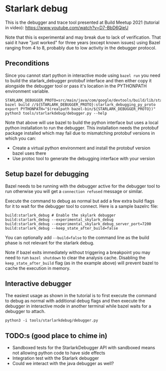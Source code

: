 # Starlark debug

This is the debugger and trace tool presented at Build Meetup 2021 (tutorial in video):
https://www.youtube.com/watch?v=D7-BbD6QjeU

Note that this is experimental and may break due to lack of verification. That
said it have "just worked" for three years (except known issues) using
Bazel ranging from 4 to 8, probably due to low activity in the debugger
protocol.

## Preconditions

Since you cannot start python in interactive mode using `bazel run` you need
to build the starlark_debugger protobuf interface and then either copy it
alongside the debugger tool or pass it's location in the PYTHONPATH
environment variable.

```
STARLARK_DEBUGGER_PROTO=src/main/java/com/google/devtools/build/lib/starlarkdebug/proto
bazel build //${STARLARK_DEBUGGER_PROTO}:starlark_debugging_py_proto
export PYTHONPATH="$(realpath bazel-bin/${STARLARK_DEBUGGER_PROTO})"
python3 tools/starlarkdebug/debugger.py --help
```

Note that above will use bazel to build the python interface but uses a local
python installation to run the debugger. This installation needs the protobuf
package installed which may fail due to mismatching protobuf versions in which
you can:
* Create a virtual python environment and install the protobuf version bazel uses there
* Use protoc tool to generate the debugging interface with your version

## Setup bazel for debugging

Bazel needs to be running with the debugger active for the debugger tool to run
otherwise you will get a `connection refused` message or similar. 

Execute the command to debug as normal but add a few extra build flags for
it to wait for the debugger tool to connect. Here is a sample bazelrc file:
```
build:starlark_debug # Enable the skylark debugger
build:starlark_debug --experimental_skylark_debug
build:starlark_debug --experimental_skylark_debug_server_port=7200
build:starlark_debug --keep_state_after_build=false
```

You can optionally add `--build=false` to the command
line as the build phase is not relevant for the starlark debug.

Note if bazel exits immediately without triggering a breakpoint you may
need to run `bazel shutdown` to clear the analysis cache. Disabling  the
`keep_state_after_build` flag (as in the example above) will prevent bazel
to cache the execution in memory.

## Interactive debugger

The easiest usage as shown in the tutorial is to first execute the command
to debug as normal with additional debug flags and then execute the debugger
in interactive mode in another terminal while bazel waits for a debugger to
attach.

```
python3 -i tools/starlarkdebug/debugger.py
```

## TODO:s (good place to chime in)

* Sandboxed tests for the StarlarkDebugger API
  with sandboxed means not allowing python code to have side effects
* Integration test with the Starlark debugger
* Could we interact with the java debugger as well?
